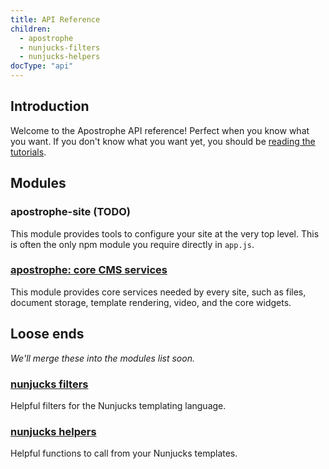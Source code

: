 ```yaml
---
title: API Reference
children:
  - apostrophe
  - nunjucks-filters
  - nunjucks-helpers
docType: "api"
---
```


## Introduction

Welcome to the Apostrophe API reference! Perfect when you know what you want. If you don't know what you want yet, you should be [reading the tutorials](../tutorials/index.html).

## Modules

### apostrophe-site (TODO)

This module provides tools to configure your site at the very top level. This is often the only npm module you require directly in `app.js`.

### [apostrophe: core CMS services](apostrophe.html)

This module provides core services needed by every site, such as files, document storage, template rendering, video, and the core widgets.

## Loose ends

*We'll merge these into the modules list soon.*

### [nunjucks filters](nunjucks-filters.html)

Helpful filters for the Nunjucks templating language.

### [nunjucks helpers](nunjucks-helpers.html)

Helpful functions to call from your Nunjucks templates.
